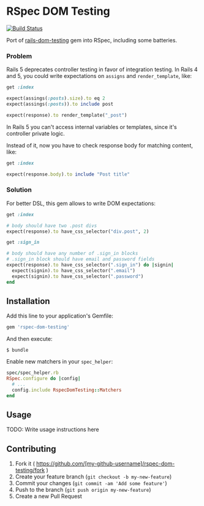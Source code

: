 # RSpec DOM Testing

[![Build Status](https://travis-ci.org/kirs/rspec-dom-testing.svg)](https://travis-ci.org/kirs/rspec-dom-testing)

Port of [rails-dom-testing](https://github.com/rails/rails-dom-testing) gem into RSpec, including some batteries.

### Problem

Rails 5 deprecates controller testing in favor of integration testing.
In Rails 4 and 5, you could write expectations on `assigns` and `render_template`, like:

```ruby
get :index

expect(assings(:posts).size).to eq 2
expect(assings(:posts)).to include post

expect(response).to render_template("_post")
```

In Rails 5 you can't access internal variables or templates, since it's controller private logic.

Instead of it, now you have to check response body for matching content, like:

```ruby
get :index

expect(response.body).to include "Post title"
```

### Solution

For better DSL, this gem allows to write DOM expectations:

```ruby
get :index

# body should have two .post divs
expect(response).to have_css_selector("div.post", 2)
```

```ruby
get :sign_in

# body should have any number of .sign_in blocks
# .sign_in block should have email and password fields
expect(response).to have_css_selector(".sign_in") do |signin|
  expect(signin).to have_css_selector(".email")
  expect(signin).to have_css_selector(".password")
end
```

## Installation

Add this line to your application's Gemfile:

```ruby
gem 'rspec-dom-testing'
```

And then execute:

    $ bundle

Enable new matchers in your `spec_helper`:
```ruby
spec/spec_helper.rb
RSpec.configure do |config|
  # ...
  config.include RspecDomTesting::Matchers
end
```


## Usage

TODO: Write usage instructions here

## Contributing

1. Fork it ( https://github.com/[my-github-username]/rspec-dom-testing/fork )
2. Create your feature branch (`git checkout -b my-new-feature`)
3. Commit your changes (`git commit -am 'Add some feature'`)
4. Push to the branch (`git push origin my-new-feature`)
5. Create a new Pull Request
